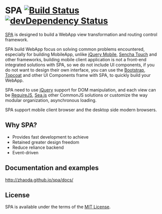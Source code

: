 # SPA [![Build Status](https://travis-ci.org/zhaoda/spa.png?branch=master)](https://travis-ci.org/zhaoda/spa) [![devDependency Status](https://david-dm.org/zhaoda/spa/dev-status.png)](https://david-dm.org/zhaoda/spa#info=devDependencies)

[SPA](http://zhaoda.github.io/spa/docs/) is designed to build a WebApp view transformation and routing control framework.

SPA build WebApp focus on solving common problems encountered, especially for building MobileApp, unlike [jQuery Mobile](http://jquerymobile.com/), [Sencha Touch](http://www.sencha.com/products/touch/) and other frameworks, building mobile client application is not a front-end integrated solutions with SPA, so we do not include UI components, if you do not want to design their own interface, you can use the [Bootstrap](http://getbootstrap.com/), [Topcoat](http://topcoat.io/) and other UI Components frame with SPA, to quickly build your WebApp.

SPA need to use [jQuery](http://jquery.com/) support for DOM manipulation, and each view can be [RequireJS](http://requirejs.org/), [Sea.js](http://seajs.org/docs/) other CommonJS solutions or customize the way modular organization, asynchronous loading.

SPA support mobile client browser and the desktop side modern browsers.

## Why SPA?

* Provides fast development to achieve
* Retained greater design freedom
* Reduce reliance backend
* Event-driven

## Documentation and examples

<http://zhaoda.github.io/spa/docs/>

## License

SPA is available under the terms of the [MIT License](https://github.com/zhaoda/spa/blob/master/LICENSE).
